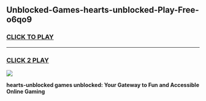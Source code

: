 
## Unblocked-Games-hearts-unblocked-Play-Free-o6qo9
<h3>
<a href="https://premium76.site?title=hearts-unblocked&ref=20M">CLICK TO PLAY</a></h3>
<hr>

<h3>
<a href="https://premium76.site?title=hearts-unblocked&ref=20M">CLICK 2 PLAY</a>
  
</h3>

<a href="https://premium76.site?title=hearts-unblocked&ref=19M"><img src="https://clearcache.store/games.png"></a>


**hearts-unblocked games unblocked: Your Gateway to Fun and Accessible Online Gaming**
